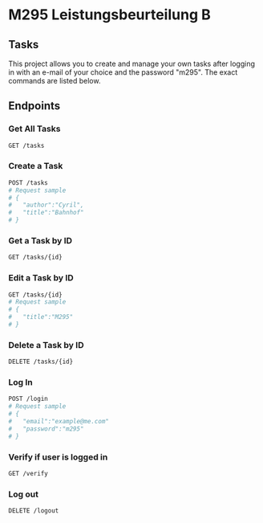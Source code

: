 # M295 Leistungsbeurteilung B 
## Tasks
This project allows you to create and manage your own tasks after logging in with an e-mail of your choice and the password "m295". The exact commands are listed below.

## Endpoints

### Get All Tasks
``` bash
GET /tasks
```

### Create a Task
``` bash
POST /tasks
# Request sample
# {
#   "author":"Cyril",
#   "title":"Bahnhof"
# }
```

### Get a Task by ID
``` bash
GET /tasks/{id}
```

### Edit a Task by ID
``` bash
GET /tasks/{id}
# Request sample
# {
#   "title":"M295"
# }
```

### Delete a Task by ID
``` bash
DELETE /tasks/{id}
```

### Log In
``` bash
POST /login
# Request sample
# {
#   "email":"example@me.com"
#   "password":"m295"
# }
```
### Verify if user is logged in
``` bash
GET /verify
```
### Log out
``` bash
DELETE /logout
```